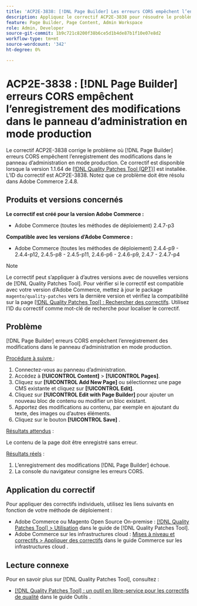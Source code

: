 ```yaml
---
title: 'ACP2E-3838: [!DNL Page Builder] Les erreurs CORS empêchent l’enregistrement des modifications dans le panneau d’administration en mode production'
description: Appliquez le correctif ACP2E-3838 pour résoudre le problème d’Adobe Commerce où les erreurs CORS [!DNL Page Builder] empêchent d’enregistrer les modifications dans le panneau d’administration en mode production.
feature: Page Builder, Page Content, Admin Workspace
role: Admin, Developer
source-git-commit: 1b9c721c8200f38b6ce5d1b4de87b1f10e07e8d2
workflow-type: tm+mt
source-wordcount: '342'
ht-degree: 0%

---
```



# ACP2E-3838 : [!DNL Page Builder] erreurs CORS empêchent l’enregistrement des modifications dans le panneau d’administration en mode production

Le correctif ACP2E-3838 corrige le problème où [!DNL Page Builder] erreurs CORS empêchent l’enregistrement des modifications dans le panneau d’administration en mode production. Ce correctif est disponible lorsque la version 1.1.64 de [[!DNL Quality Patches Tool (QPT)]](/help/tools/quality-patches-tool/quality-patches-tool-to-self-serve-quality-patches.md) est installée. L’ID du correctif est ACP2E-3838. Notez que ce problème doit être résolu dans Adobe Commerce 2.4.8.

## Produits et versions concernés

**Le correctif est créé pour la version Adobe Commerce :**

* Adobe Commerce (toutes les méthodes de déploiement) 2.4.7-p3

**Compatible avec les versions d’Adobe Commerce :**

* Adobe Commerce (toutes les méthodes de déploiement) 2.4.4-p9 - 2.4.4-p12, 2.4.5-p8 - 2.4.5-p11, 2.4.6-p6 - 2.4.6-p9, 2.4.7 - 2.4.7-p4

>[!NOTE]
>
>Le correctif peut s’appliquer à d’autres versions avec de nouvelles versions de [!DNL Quality Patches Tool]. Pour vérifier si le correctif est compatible avec votre version d’Adobe Commerce, mettez à jour le package `magento/quality-patches` vers la dernière version et vérifiez la compatibilité sur la page [[!DNL Quality Patches Tool] : Rechercher des correctifs](https://experienceleague.adobe.com/tools/commerce-quality-patches/index.html). Utilisez l’ID du correctif comme mot-clé de recherche pour localiser le correctif.

## Problème

[!DNL Page Builder] erreurs CORS empêchent l’enregistrement des modifications dans le panneau d’administration en mode production.

<u>Procédure à suivre </u> :

1. Connectez-vous au panneau d’administration.
1. Accédez à **[!UICONTROL Content]** > **[!UICONTROL Pages]**.
1. Cliquez sur **[!UICONTROL Add New Page]** ou sélectionnez une page CMS existante et cliquez sur **[!UICONTROL Edit]**.
1. Cliquez sur **[!UICONTROL Edit with Page Builder]** pour ajouter un nouveau bloc de contenu ou modifier un bloc existant.
1. Apportez des modifications au contenu, par exemple en ajoutant du texte, des images ou d’autres éléments.
1. Cliquez sur le bouton **[!UICONTROL Save]** .

<u>Résultats attendus</u> :

Le contenu de la page doit être enregistré sans erreur.

<u>Résultats réels</u> :

1. L’enregistrement des modifications [!DNL Page Builder] échoue.
1. La console du navigateur consigne les erreurs CORS.

## Application du correctif

Pour appliquer des correctifs individuels, utilisez les liens suivants en fonction de votre méthode de déploiement :

* Adobe Commerce ou Magento Open Source On-premise : [[!DNL Quality Patches Tool] > Utilisation](/help/tools/quality-patches-tool/usage.md) dans le guide de [!DNL Quality Patches Tool].
* Adobe Commerce sur les infrastructures cloud : [Mises à niveau et correctifs > Appliquer des correctifs](https://experienceleague.adobe.com/docs/commerce-cloud-service/user-guide/develop/upgrade/apply-patches.html) dans le guide Commerce sur les infrastructures cloud .

## Lecture connexe

Pour en savoir plus sur [!DNL Quality Patches Tool], consultez :

* [[!DNL Quality Patches Tool] : un outil en libre-service pour les correctifs de qualité](/help/tools/quality-patches-tool/quality-patches-tool-to-self-serve-quality-patches.md) dans le guide Outils .
